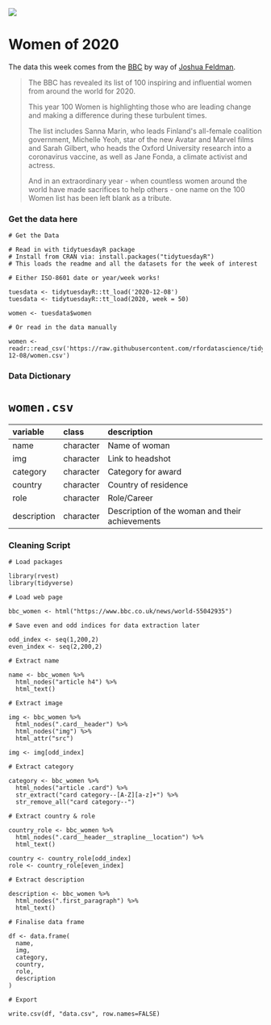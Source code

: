 ![](https://ichef.bbci.co.uk/news/976/cpsprodpb/073B/production/_115615810_100_women_2020_index_promo.jpg)

# Women of 2020

The data this week comes from the [BBC](https://www.bbc.com/news/world-55042935) by way of [Joshua Feldman](https://twitter.com/joshuafeidman?lang=en).

> The BBC has revealed its list of 100 inspiring and influential women from around the world for 2020.
> 
> This year 100 Women is highlighting those who are leading change and making a difference during these turbulent times.
> 
> The list includes Sanna Marin, who leads Finland's all-female coalition government, Michelle Yeoh, star of the new Avatar and Marvel films and Sarah Gilbert, who heads the Oxford University research into a coronavirus vaccine, as well as Jane Fonda, a climate activist and actress.
> 
> And in an extraordinary year - when countless women around the world have made sacrifices to help others - one name on the 100 Women list has been left blank as a tribute.

### Get the data here

```{r}
# Get the Data

# Read in with tidytuesdayR package 
# Install from CRAN via: install.packages("tidytuesdayR")
# This loads the readme and all the datasets for the week of interest

# Either ISO-8601 date or year/week works!

tuesdata <- tidytuesdayR::tt_load('2020-12-08')
tuesdata <- tidytuesdayR::tt_load(2020, week = 50)

women <- tuesdata$women

# Or read in the data manually

women <- readr::read_csv('https://raw.githubusercontent.com/rfordatascience/tidytuesday/master/data/2020/2020-12-08/women.csv')

```
### Data Dictionary

# `women.csv`

|variable    |class     |description |
|:-----------|:---------|:-----------|
|name        |character | Name of woman |
|img         |character | Link to headshot |
|category    |character | Category for award |
|country     |character | Country of residence |
|role        |character | Role/Career |
|description |character | Description of the woman and their achievements |

### Cleaning Script

```{r}
# Load packages

library(rvest)
library(tidyverse)

# Load web page

bbc_women <- html("https://www.bbc.co.uk/news/world-55042935")

# Save even and odd indices for data extraction later

odd_index <- seq(1,200,2)
even_index <- seq(2,200,2)

# Extract name

name <- bbc_women %>% 
  html_nodes("article h4") %>% 
  html_text()

# Extract image

img <- bbc_women %>% 
  html_nodes(".card__header") %>% 
  html_nodes("img") %>% 
  html_attr("src")

img <- img[odd_index]

# Extract category

category <- bbc_women %>% 
  html_nodes("article .card") %>% 
  str_extract("card category--[A-Z][a-z]+") %>% 
  str_remove_all("card category--")

# Extract country & role

country_role <- bbc_women %>% 
  html_nodes(".card__header__strapline__location") %>% 
  html_text()

country <- country_role[odd_index]
role <- country_role[even_index]

# Extract description

description <- bbc_women %>% 
  html_nodes(".first_paragraph") %>% 
  html_text()

# Finalise data frame

df <- data.frame(
  name,
  img,
  category,
  country,
  role,
  description
)

# Export

write.csv(df, "data.csv", row.names=FALSE)
```